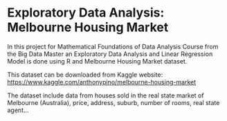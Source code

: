 # Exploratory Data Analysis: Melbourne Housing Market

In this project for Mathematical Foundations of Data Analysis Course from the Big Data Master an Exploratory Data Analysis and Linear Regression Model is done using R and Melbourne Housing Market dataset.

This dataset can be downloaded from Kaggle website: https://www.kaggle.com/anthonypino/melbourne-housing-market

The dataset include data from houses sold in the real state market of Melbourne (Australia), price, address, suburb, number of rooms, real state agent...
